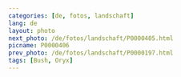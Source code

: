 ```yaml
---
categories: [de, fotos, landschaft]
lang: de
layout: photo
next_photo: /de/fotos/landschaft/P0000405.html
picname: P0000406
prev_photo: /de/fotos/landschaft/P0000197.html
tags: [Bush, Oryx]
---
```

